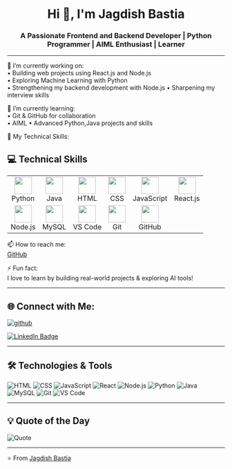 <h1 align="center">Hi 👋, I'm Jagdish Bastia</h1>
<h3 align="center">A Passionate Frontend and Backend Developer | Python Programmer | AIML Enthusiast | Learner</h3>

---

🔭 I’m currently working on:  
• Building web projects using React.js and Node.js  
• Exploring Machine Learning with Python  
• Strengthening my backend development with Node.js
• Sharpening my interview skills


🌱 I’m currently learning:  
• Git & GitHub for collaboration  
• AIML
• Advanced Python,Java projects and skills

💬 My Technical Skills:  
<h2>💻 Technical Skills</h2>

<table>
  <tr align="center">
    <td><img src="https://cdn.jsdelivr.net/gh/devicons/devicon/icons/python/python-original.svg" width="40"/><br/>Python</td>
    <td><img src="https://cdn.jsdelivr.net/gh/devicons/devicon/icons/java/java-original.svg" width="40"/><br/>Java</td>
    <td><img src="https://cdn.jsdelivr.net/gh/devicons/devicon/icons/html5/html5-original.svg" width="40"/><br/>HTML</td>
    <td><img src="https://cdn.jsdelivr.net/gh/devicons/devicon/icons/css3/css3-original.svg" width="40"/><br/>CSS</td>
    <td><img src="https://cdn.jsdelivr.net/gh/devicons/devicon/icons/javascript/javascript-original.svg" width="40"/><br/>JavaScript</td>
    <td><img src="https://cdn.jsdelivr.net/gh/devicons/devicon/icons/react/react-original.svg" width="40"/><br/>React.js</td>
  </tr>
  <tr align="center">
    <td><img src="https://cdn.jsdelivr.net/gh/devicons/devicon/icons/nodejs/nodejs-original.svg" width="40"/><br/>Node.js</td>
    <td><img src="https://cdn.jsdelivr.net/gh/devicons/devicon/icons/mysql/mysql-original.svg" width="40"/><br/>MySQL</td>
    <td><img src="https://cdn.jsdelivr.net/gh/devicons/devicon/icons/vscode/vscode-original.svg" width="40"/><br/>VS Code</td>
    <td><img src="https://cdn.jsdelivr.net/gh/devicons/devicon/icons/git/git-original.svg" width="40"/><br/>Git</td>
    <td><img src="https://cdn.jsdelivr.net/gh/devicons/devicon/icons/github/github-original.svg" width="40"/><br/>GitHub</td>
  </tr>
</table>


📫 How to reach me:  
[GitHub](https://github.com/JagdishBastia)

⚡ Fun fact:  
I love to learn by building real-world projects & exploring AI tools!

---

## 🌐 Connect with Me:
<p align="left">
  <a href="www.linkedin.com/in/jagdish-bastia-981b11341>

" target="blank"><img align="center" src="https://img.shields.io/badge/LinkedIn-blue?style=flat-square&logo=linkedin" alt="linkedin" /></a>
  <a href="https://github.com/YOUR_USERNAME" target="blank"><img align="center" src="https://img.shields.io/badge/GitHub-100000?style=flat-square&logo=github&logoColor=white" alt="github" /></a>
</p>
<p align="left">
  <a href="https://www.linkedin.com/in/jagdish-bastia-981b11341/" target="_blank">
    <img src="https://img.shields.io/badge/LinkedIn-blue?style=for-the-badge&logo=linkedin&logoColor=white" alt="LinkedIn Badge"/>
  </a>
</p>

---

## 🛠️ Technologies & Tools

![HTML](https://img.shields.io/badge/-HTML5-orange?style=flat&logo=html5)
![CSS](https://img.shields.io/badge/-CSS3-blue?style=flat&logo=css3)
![JavaScript](https://img.shields.io/badge/-JavaScript-yellow?style=flat&logo=javascript)
![React](https://img.shields.io/badge/-React-blue?style=flat&logo=react)
![Node.js](https://img.shields.io/badge/-Node.js-green?style=flat&logo=node.js)
![Python](https://img.shields.io/badge/-Python-blue?style=flat&logo=python)
![Java](https://img.shields.io/badge/-Java-red?style=flat&logo=java)
![MySQL](https://img.shields.io/badge/-MySQL-blue?style=flat&logo=mysql)
![Git](https://img.shields.io/badge/-Git-orange?style=flat&logo=git)
![VS Code](https://img.shields.io/badge/-VS%20Code-blue?style=flat&logo=visual-studio-code)

---
## 💡 Quote of the Day
![Quote](https://quotes-github-readme.vercel.app/api?type=horizontal&theme=tokyonight)

---

⭐️ From [Jagdish Bastia](https://github.com/JagdishBastia)
